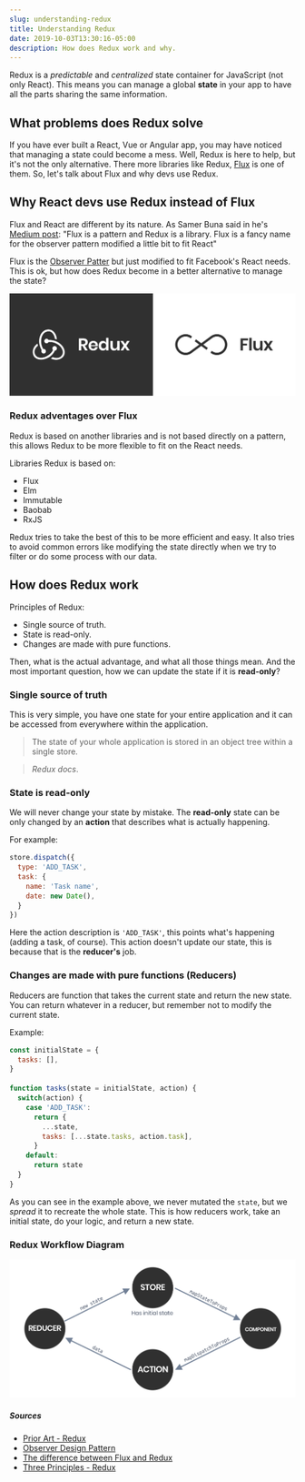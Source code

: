 ```yaml
---
slug: understanding-redux
title: Understanding Redux
date: 2019-10-03T13:30:16-05:00
description: How does Redux work and why.
---
```

 
Redux is a *predictable* and *centralized* state container for JavaScript (not only React).
This means you can manage a global **state** in your app to have all the parts sharing the same information.

## What problems does Redux solve
If you have ever built a React, Vue or Angular app, you may have noticed that managing a state could become a mess.
Well, Redux is here to help, but it's not the only alternative. There more libraries like Redux, [Flux](https://facebook.github.io/flux/) is one of them.
So, let's talk about Flux and why devs use Redux.

## Why React devs use Redux instead of Flux
Flux and React are different by its nature. As Samer Buna said in he's [Medium post](https://medium.com/edge-coders/the-difference-between-flux-and-redux-71d31b118c1): "Flux is a pattern and Redux is a library.
Flux is a fancy name for the observer pattern modified a little bit to fit React"

Flux is the [Observer Patter](https://sourcemaking.com/design_patterns/observer) but just modified to fit Facebook's React needs.
This is ok, but how does Redux become in a better alternative to manage the state?

![Redux vs Flux](redux-vs-flux.png)

### Redux adventages over Flux
Redux is based on another libraries and is not based directly on a pattern, this allows Redux to be more flexible to fit on the React needs.

Libraries Redux is based on:
- Flux
- Elm
- Immutable
- Baobab
- RxJS

Redux tries to take the best of this to be more efficient and easy. It also tries to avoid common errors like modifying the state directly when we try to filter or do some process with our data.

## How does Redux work
Principles of Redux:
- Single source of truth.
- State is read-only.
- Changes are made with pure functions.

Then, what is the actual advantage, and what all those things mean.
And the most important question, how we can update the state if it is **read-only**?

### Single source of truth
This is very simple, you have one state for your entire application and it can be accessed from everywhere within the application.
> The state of your whole application is stored in an object tree within a single store.

> *Redux docs*.

### State is read-only
We will never change your state by mistake.
The **read-only** state can be only changed by an **action** that describes what is actually happening.

For example:

```javascript
store.dispatch({
  type: 'ADD_TASK',
  task: {
    name: 'Task name',
    date: new Date(),
  }
})
```

Here the action description is `'ADD_TASK'`, this points what's happening (adding a task, of course).
This action doesn't update our state, this is because that is the **reducer's** job.

### Changes are made with pure functions (Reducers)
Reducers are function that takes the current state and return the new state.
You can return whatever in a reducer, but remember not to modify the current state.

Example:
```javascript
const initialState = {
  tasks: [],
}

function tasks(state = initialState, action) {
  switch(action) {
    case 'ADD_TASK':
      return {
        ...state,
        tasks: [...state.tasks, action.task],
      }
    default:
      return state
  }
}
```

As you can see in the example above, we never mutated the `state`, but we *spread* it to recreate the whole state.
This is how reducers work, take an initial state, do your logic, and return a new state.

### Redux Workflow Diagram
![Redux Workflow Diagram](redux-diagram.png)


##### Sources
- [Prior Art - Redux](https://redux.js.org/introduction/prior-art)
- [Observer Design Pattern](https://sourcemaking.com/design_patterns/observer)
- [The difference between Flux and Redux](https://medium.com/edge-coders/the-difference-between-flux-and-redux-71d31b118c1)
- [Three Principles - Redux](https://redux.js.org/introduction/three-principles)
